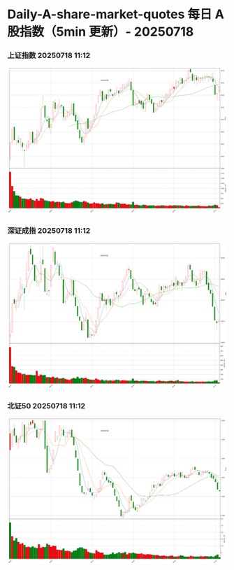 
# Daily-A-share-market-quotes 每日 A 股指数（5min 更新）- 20250718

### 上证指数 20250718 11:12
![](./fig/2025/7/20250718-sh000001.png)

### 深证成指 20250718 11:12
![](./fig/2025/7/20250718-sz399001.png)

### 北证50 20250718 11:12
![](./fig/2025/7/20250718-bj899050.png)
